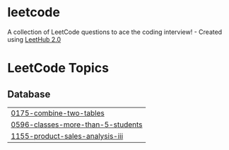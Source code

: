 # leetcode
A collection of LeetCode questions to ace the coding interview! - Created using [LeetHub 2.0](https://github.com/maitreya2954/LeetHub-2.0-Firefox)

<!---LeetCode Topics Start-->
# LeetCode Topics
## Database
|  |
| ------- |
| [0175-combine-two-tables](https://github.com/msaimadhur/leetcode/tree/master/0175-combine-two-tables) |
| [0596-classes-more-than-5-students](https://github.com/msaimadhur/leetcode/tree/master/0596-classes-more-than-5-students) |
| [1155-product-sales-analysis-iii](https://github.com/msaimadhur/leetcode/tree/master/1155-product-sales-analysis-iii) |
<!---LeetCode Topics End-->